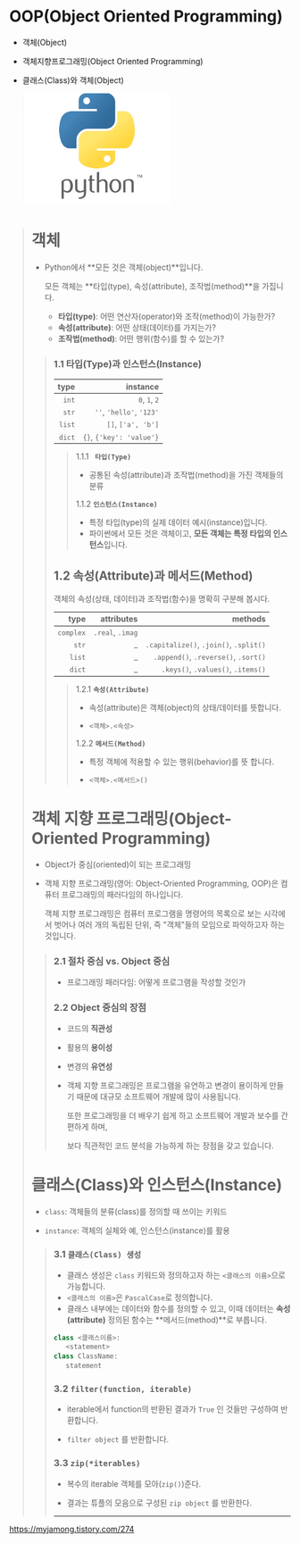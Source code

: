 # OOP(Object Oriented Programming)

* 객체(Object)

* 객체지향프로그래밍(Object Oriented Programming)

* 클래스(Class)와 객체(Object)

  ![0727_2](../python_asset/0727_2.png)

> #  객체
>
> * Python에서 **모든 것은 객체(object)**입니다.
>
>   모든 객체는 **타입(type), 속성(attribute), 조작법(method)**을 가집니다.
>
>   - **타입(type)**: 어떤 연산자(operator)와 조작(method)이 가능한가?
>   - **속성(attribute)**: 어떤 상태(데이터)를 가지는가?
>   - **조작법(method)**: 어떤 행위(함수)를 할 수 있는가?
>
> > ### 1.1 타입(Type)과 인스턴스(Instance)
> >
> > |   type |                 instance |
> > | -----: | -----------------------: |
> > |  `int` |            `0`, `1`, `2` |
> > |  `str` | `''`, `'hello'`, `'123'` |
> > | `list` |       `[]`, `['a', 'b']` |
> > | `dict` | `{}`, `{'key': 'value'}` |
> >
> > > 1.1.1 **` 타입(Type)`**
> > >
> > > * 공통된 속성(attribute)과 조작법(method)을 가진 객체들의 분류
> > >
> > > 1.1.2 **`인스턴스(Instance)`**
> > >
> > > * 특정 타입(type)의 실제 데이터 예시(instance)입니다.
> > > * 파이썬에서 모든 것은 객체이고, **모든 객체는 특정 타입의 인스턴스**입니다.
> >
> > ## 1.2 속성(Attribute)과 메서드(Method)
> >
> > 객체의 속성(상태, 데이터)과 조작법(함수)을 명확히 구분해 봅시다.
> >
> > |      type |       attributes |                                methods |
> > | --------: | ---------------: | -------------------------------------: |
> > | `complex` | `.real`, `.imag` |                                        |
> > |     `str` |                _ | `.capitalize()`, `.join()`, `.split()` |
> > |    `list` |                _ |   `.append()`, `.reverse()`, `.sort()` |
> > |    `dict` |                _ |     `.keys()`, `.values()`, `.items()` |
> >
> > > 1.2.1 **`속성(Attribute)`**
> > >
> > > * 속성(attribute)은 객체(object)의 상태/데이터를 뜻합니다.
> > >
> > > * ```py
> > >   <객체>.<속성>
> > >   ```
> > >
> > > 1.2.2 **`메서드(Method)`**
> > >
> > > * 특정 객체에 적용할 수 있는 행위(behavior)를 뜻 합니다.
> > >
> > > * ```py
> > >   <객체>.<메서드>()
> > >   ```
>
> # 객체 지향 프로그래밍(Object-Oriented Programming)
>
> * Object가 중심(oriented)이 되는 프로그래밍
>
> * 객체 지향 프로그래밍(영어: Object-Oriented Programming, OOP)은 컴퓨터 프로그래밍의 패러다임의 하나입니다.
>
>   객체 지향 프로그래밍은 컴퓨터 프로그램을 명령어의 목록으로 보는 시각에서 벗어나 여러 개의 독립된 단위, 즉 "객체"들의 모임으로 파악하고자 하는 것입니다.
>
> > ### 2.1 절차 중심 vs. Object 중심
> >
> > * 프로그래밍 패러다임: 어떻게 프로그램을 작성할 것인가
> >
> > ### 2.2  Object 중심의 장점
> >
> > - 코드의 **직관성**
> >
> > - 활용의 **용이성**
> >
> > - 변경의 **유연성**
> >
> > - 객체 지향 프로그래밍은 프로그램을 유연하고 변경이 용이하게 만들기 때문에 대규모 소프트웨어 개발에 많이 사용됩니다.
> >
> >   또한 프로그래밍을 더 배우기 쉽게 하고 소프트웨어 개발과 보수를 간편하게 하며,
> >
> >   보다 직관적인 코드 분석을 가능하게 하는 장점을 갖고 있습니다.
>
> # 클래스(Class)와 인스턴스(Instance)
>
> * `class`: 객체들의 분류(class)를 정의할 때 쓰이는 키워드
>
> * `instance`: 객체의 실체와 예, 인스턴스(instance)를 활용
>
> >### 3.1 `클래스(Class) 생성`
> >
> >* 클래스 생성은 `class` 키워드와 정의하고자 하는 `<클래스의 이름>`으로 가능합니다.
> >* `<클래스의 이름>`은 `PascalCase`로 정의합니다.
> >* 클래스 내부에는 데이터와 함수를 정의할 수 있고, 이때 데이터는 **속성(attribute)** 정의된 함수는 **메서드(method)**로 부릅니다.
> >
> >```python
> >class <클래스이름>:
> >    <statement>
> >class ClassName:
> >    statement
> >```
> >
> >
> >
> >### 3.2 `filter(function, iterable)`
> >
> >* iterable에서 function의 반환된 결과가 `True` 인 것들만 구성하여 반환합니다.
> >
> >- `filter object` 를 반환합니다.
> >
> >### 3.3 `zip(*iterables)`
> >
> >* 복수의 iterable 객체를 모아(`zip()`)준다.
> >
> >- 결과는 튜플의 모음으로 구성된 `zip object` 를 반환한다.
> >
> >---

https://myjamong.tistory.com/274

